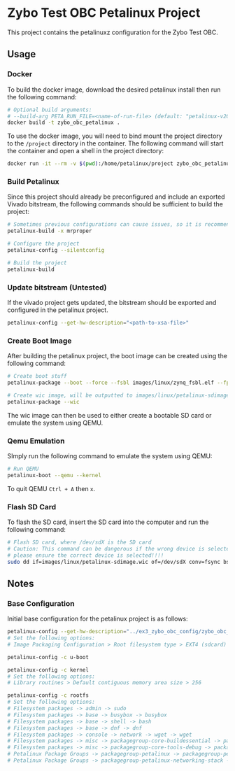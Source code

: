 # Zybo Test OBC Petalinux Project

This project contains the petalinuxz configuration for the Zybo Test OBC.

## Usage

### Docker

To build the docker image, download the desired petalinux install then run the following command:

```bash
# Optional build arguments:
# --build-arg PETA_RUN_FILE=<name-of-run-file> (default: "petalinux-v2022.2-10141622-installer.run"
docker build -t zybo_obc_petalinux .
```

To use the docker image, you will need to bind mount the project directory to the `/project` directory in the container. The following command will start the container and open a shell in the project directory:

```bash
docker run -it --rm -v $(pwd):/home/petalinux/project zybo_obc_petalinux
```

### Build Petalinux

Since this project should already be preconfigured and include an exported Vivado bitstream, the following commands should be sufficient to build the project:

```bash
# Sometimes previous configurations can cause issues, so it is recommended to start with a clean configuration
petalinux-build -x mrproper 

# Configure the project
petalinux-config --silentconfig

# Build the project
petalinux-build
```

### Update bitstream (Untested)

If the vivado project gets updated, the bitstream should be exported and configured in the petalinux project.

```bash
petalinux-config --get-hw-description="<path-to-xsa-file>"
```

### Create Boot Image

After building the petalinux project, the boot image can be created using the following command:

```bash
# Create boot stuff
petalinux-package --boot --force --fsbl images/linux/zynq_fsbl.elf --fpga images/linux/system.bit --u-boot

# Create wic image, will be outputted to images/linux/petalinux-sdimage.wic
petalinux-package --wic
```

The wic image can then be used to either create a bootable SD card or emulate the system using QEMU.

### Qemu Emulation

SImply run the following command to emulate the system using QEMU:

```bash
# Run QEMU
petalinux-boot --qemu --kernel
```

To quit QEMU `Ctrl + A` then `x`.

### Flash SD Card

To flash the SD card, insert the SD card into the computer and run the following command:

```bash
# Flash SD card, where /dev/sdX is the SD card
# Caution: This command can be dangerous if the wrong device is selected
# please ensure the correct device is selected!!!!
sudo dd if=images/linux/petalinux-sdimage.wic of=/dev/sdX conv=fsync bs=4M status=progress
```

## Notes

### Base Configuration

Initial base configuration for the petalinux project is as follows:

```bash
petalinux-config --get-hw-description="../ex3_zybo_obc_config/zybo_obc_v0.0.1.xsa"
# Set the following options:
# Image Packaging Configuration > Root filesystem type > EXT4 (sdcard)

petalinux-config -c u-boot

petalinux-config -c kernel
# Set the following options:
# Library routines > Default contiguous memory area size > 256

petalinux-config -c rootfs
# Set the following options:
# Filesystem packages -> admin -> sudo
# Filesystem packages -> base -> busybox -> busybox
# Filesystem packages -> base -> shell -> bash
# Filesystem packages -> base -> dnf -> dnf
# Filesystem packages -> console -> network -> wget -> wget
# Filesystem packages -> misc -> packagegroup-core-buildessential -> packagegroup-core-buildessential
# Filesystem packages -> misc -> packagegroup-core-tools-debug -> packagegroup-core-tools-debug
# Petalinux Package Groups -> packagegroup-petalinux -> packagegroup-petalinux
# Petalinux Package Groups -> packagegroup-petalinux-networking-stack -> packagegroup-petalinux-networking-stack
```